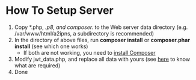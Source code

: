 # How To Setup Server

1. Copy *.php, *.p8, and composer.* to the Web server data directory (e.g. /var/www/html/a2ipns, a subdirectory is recommended)
2. In the directory of above files, run **composer install** or **composer.phar install** (see which one works)
   * If both are not working, you need to [install Composer](https://getcomposer.org/download/)
3. Modify jwt_data.php, and replace all data with yours (see [here](https://developer.apple.com/documentation/usernotifications/setting_up_a_remote_notification_server/establishing_a_token-based_connection_to_apns) to know what are required)
4. Done
